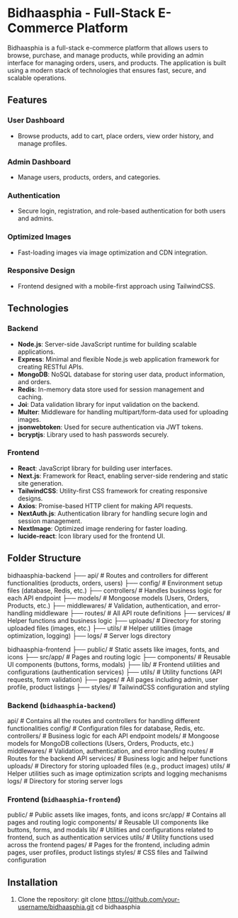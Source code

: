 # Bidhaasphia - Full-Stack E-Commerce Platform

Bidhaasphia is a full-stack e-commerce platform that allows users to browse, purchase, and manage products, while providing an admin interface for managing orders, users, and products. The application is built using a modern stack of technologies that ensures fast, secure, and scalable operations.

## Features

### User Dashboard
- Browse products, add to cart, place orders, view order history, and manage profiles.

### Admin Dashboard
- Manage users, products, orders, and categories.

### Authentication
- Secure login, registration, and role-based authentication for both users and admins.

### Optimized Images
- Fast-loading images via image optimization and CDN integration.

### Responsive Design
- Frontend designed with a mobile-first approach using TailwindCSS.

## Technologies

### Backend
- **Node.js**: Server-side JavaScript runtime for building scalable applications.
- **Express**: Minimal and flexible Node.js web application framework for creating RESTful APIs.
- **MongoDB**: NoSQL database for storing user data, product information, and orders.
- **Redis**: In-memory data store used for session management and caching.
- **Joi**: Data validation library for input validation on the backend.
- **Multer**: Middleware for handling multipart/form-data used for uploading images.
- **jsonwebtoken**: Used for secure authentication via JWT tokens.
- **bcryptjs**: Library used to hash passwords securely.

### Frontend
- **React**: JavaScript library for building user interfaces.
- **Next.js**: Framework for React, enabling server-side rendering and static site generation.
- **TailwindCSS**: Utility-first CSS framework for creating responsive designs.
- **Axios**: Promise-based HTTP client for making API requests.
- **NextAuth.js**: Authentication library for handling secure login and session management.
- **NextImage**: Optimized image rendering for faster loading.
- **lucide-react**: Icon library used for the frontend UI.

## Folder Structure
bidhaasphia-backend
├── api/          # Routes and controllers for different functionalities (products, orders, users)
├── config/       # Environment setup files (database, Redis, etc.)
├── controllers/  # Handles business logic for each API endpoint
├── models/       # Mongoose models (Users, Orders, Products, etc.)
├── middlewares/  # Validation, authentication, and error-handling middleware
├── routes/       # All API route definitions
├── services/     # Helper functions and business logic
├── uploads/      # Directory for storing uploaded files (images, etc.)
├── utils/        # Helper utilities (image optimization, logging)
├── logs/         # Server logs directory

bidhaasphia-frontend
├── public/       # Static assets like images, fonts, and icons
├── src/app/      # Pages and routing logic
├── components/   # Reusable UI components (buttons, forms, modals)
├── lib/          # Frontend utilities and configurations (authentication services)
├── utils/        # Utility functions (API requests, form validation)
├── pages/        # All pages including admin, user profile, product listings
├── styles/       # TailwindCSS configuration and styling

### Backend (`bidhaasphia-backend`)
api/ # Contains all the routes and controllers for handling different functionalities config/ # Configuration files for database, Redis, etc. controllers/ # Business logic for each API endpoint models/ # Mongoose models for MongoDB collections (Users, Orders, Products, etc.) middlewares/ # Validation, authentication, and error handling routes/ # Routes for the backend API services/ # Business logic and helper functions uploads/ # Directory for storing uploaded files (e.g., product images) utils/ # Helper utilities such as image optimization scripts and logging mechanisms logs/ # Directory for storing server logs


### Frontend (`bidhaasphia-frontend`)
public/ # Public assets like images, fonts, and icons src/app/ # Contains all pages and routing logic components/ # Reusable UI components like buttons, forms, and modals lib/ # Utilities and configurations related to frontend, such as authentication services utils/ # Utility functions used across the frontend pages/ # Pages for the frontend, including admin pages, user profiles, product listings styles/ # CSS files and Tailwind configuration


## Installation

1. Clone the repository:
   git clone https://github.com/your-username/bidhaasphia.git
   cd bidhaasphia
